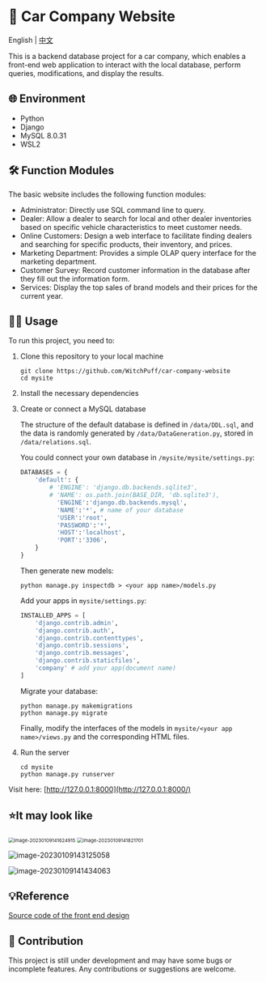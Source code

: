 # 🚗 Car Company Website

<p>
English | <a href="readme-cn.md">中文</a>
</p>

This is a backend database project for a car company, which enables a front-end web application to interact with the local database, perform queries, modifications, and display the results.

## 🌐 Environment

- Python
- Django
- MySQL 8.0.31
- WSL2

## 🛠️ Function Modules

The basic website includes the following function modules:

- Administrator: Directly use SQL command line to query.
- Dealer: Allow a dealer to search for local and other dealer inventories based on specific vehicle characteristics to meet customer needs.
- Online Customers: Design a web interface to facilitate finding dealers and searching for specific products, their inventory, and prices.
- Marketing Department: Provides a simple OLAP query interface for the marketing department.
- Customer Survey: Record customer information in the database after they fill out the information form.
- Services: Display the top sales of brand models and their prices for the current year.

## 👨‍💻 Usage

To run this project, you need to:

1. Clone this repository to your local machine

   ```shell
   git clone https://github.com/WitchPuff/car-company-website
   cd mysite
   ```

2. Install the necessary dependencies

3. Create or connect a MySQL database

   The structure of the default database is defined in `/data/DDL.sql`, and the data is randomly generated by `/data/DataGeneration.py`, stored in `/data/relations.sql`.

   You could connect your own database in `/mysite/mysite/settings.py`:

   ```python
   DATABASES = {
       'default': {
           # 'ENGINE': 'django.db.backends.sqlite3',
           # 'NAME': os.path.join(BASE_DIR, 'db.sqlite3'),
             'ENGINE':'django.db.backends.mysql',
             'NAME':'*', # name of your database
             'USER':'root',
             'PASSWORD':'*',
             'HOST':'localhost',
             'PORT':'3306',
       }
   }
   ```

   Then generate new models:

   ```shell
   python manage.py inspectdb > <your app name>/models.py
   ```

   Add your apps in `mysite/settings.py`:

   ```python
   INSTALLED_APPS = [
       'django.contrib.admin',
       'django.contrib.auth',
       'django.contrib.contenttypes',
       'django.contrib.sessions',
       'django.contrib.messages',
       'django.contrib.staticfiles',
       'company' # add your app(document name)
   ]
   ```

   Migrate your database:

   ```shell
   python manage.py makemigrations
   python manage.py migrate
   ```

   Finally, modify the interfaces of the models in `mysite/<your app name>/views.py` and the corresponding HTML files.

4. Run the server

   ```shell
   cd mysite
   python manage.py runserver
   ```

Visit here: [http://127.0.0.1:8000](http://127.0.0.1:8000/)

## ⭐It may look like

<img src="https://raw.githubusercontent.com/WitchPuff/typora_images/main/img/202303231912195.png" alt="image-20230109141624915" style="zoom: 67%;" />



<img src="https://raw.githubusercontent.com/WitchPuff/typora_images/main/img/202303231912425.png" alt="image-20230109141821701" style="zoom:67%;" />




![image-20230109143125058](https://raw.githubusercontent.com/WitchPuff/typora_images/main/img/202303231912308.png)



![image-20230109141434063](https://raw.githubusercontent.com/WitchPuff/typora_images/main/img/202303231912301.png)



## 💡Reference

[Source code of the front end design](https://www.youtube.com/watch?v=dbTe7pmqLv4)

## 🤝 Contribution

This project is still under development and may have some bugs or incomplete features. Any contributions or suggestions are welcome.
